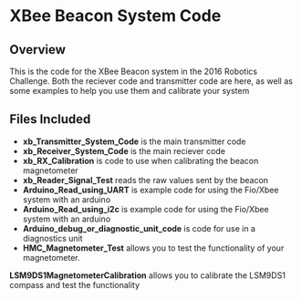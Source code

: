 XBee Beacon System Code
==============

Overview
--------------
This is the code for the XBee Beacon system in the 2016 Robotics Challenge.
Both the reciever code and transmitter code are here, as well as some examples
to help you use them and calibrate your system

Files Included
--------------
- **xb_Transmitter_System_Code** is the main transmitter code
- **xb_Receiver_System_Code** is the main reciever code
- **xb_RX_Calibration** is code to use when calibrating the beacon magnetometer
- **xb_Reader_Signal_Test** reads the raw values sent by the beacon
- **Arduino_Read_using_UART** is example code for using the Fio/Xbee system with an arduino
- **Arduino_Read_using_i2c** is example code for using the Fio/Xbee system with an arduino
- **Arduino_debug_or_diagnostic_unit_code** is code for use in a diagnostics unit
- **HMC_Magnetometer_Test** allows you to test the functionality of your magnetometer.

**LSM9DS1MagnetometerCalibration** allows you to calibrate the LSM9DS1 compass and test the functionality